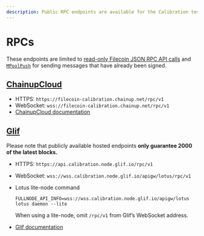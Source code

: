 ```yaml
---
description: Public RPC endpoints are available for the Calibration testnet.
---
```


# RPCs

These endpoints are limited to [read-only Filecoin JSON RPC API calls](https://docs.filecoin.io/reference/json-rpc/introduction/) and [`MPoolPush`](https://docs.filecoin.io/reference/json-rpc/mpool/#mpoolpush) for sending messages that have already been signed.

## [ChainupCloud](https://cloud.chainup.com)

* HTTPS: `https://filecoin-calibration.chainup.net/rpc/v1`
* WebSocket: `wss://filecoin-calibration.chainup.net/rpc/v1`
* [ChainupCloud documentation](https://docs.chainupcloud.com/blockchain-api/filecoin/public-apis)

## [Glif](https://glif.io)

Please note that publicly available hosted endpoints **only guarantee 2000 of the latest blocks.**

* HTTPS: `https://api.calibration.node.glif.io/rpc/v1`
* WebSocket: `wss://wss.calibration.node.glif.io/apigw/lotus/rpc/v1`
*   Lotus lite-node command

    ```shell
    FULLNODE_API_INFO=wss://wss.calibration.node.glif.io/apigw/lotus lotus daemon --lite
    ```

    When using a lite-node, omit `/rpc/v1` from Glif’s WebSocket address.

* [Glif documentation](https://hosting.glif.io/)
